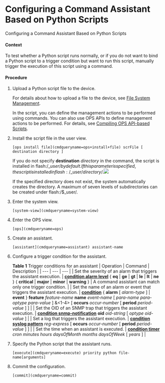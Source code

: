 Configuring a Command Assistant Based on Python Scripts
=======================================================

Configuring a Command Assistant Based on Python Scripts

#### Context

To test whether a Python script runs normally, or if you do not want to bind a Python script to a trigger condition but want to run this script, manually trigger the execution of this script using a command.


#### Procedure

1. Upload a Python script file to the device. 
   
   
   
   For details about how to upload a file to the device, see [File System Management](vrp_file_cfg_0001.html).
   
   In the script, you can define the management actions to be performed using commands. You can also use OPS APIs to define management actions to be performed. For details, see [Compiling OPS API-based Scripts](vrp_ops_cfg_0023.html).
2. Install the script file in the user view.
   
   
   ```
   [ops install file](cmdqueryname=ops+install+file) scrFile [ destination directory ]
   ```
   If you do not specify **destination** *directory* in the command, the script is installed in flash:/$\_user/ by default. If this parameter is specified, the script is installed in flash:/$\_user/*directory*/.![](public_sys-resources/note_3.0-en-us.png) 
   
   If the specified directory does not exist, the system automatically creates the directory. A maximum of seven levels of subdirectories can be created under flash:/$\_user/.
3. Enter the system view.
   
   
   ```
   [system-view](cmdqueryname=system-view)
   ```
4. Enter the OPS view.
   
   
   ```
   [ops](cmdqueryname=ops)
   ```
5. Create an assistant.
   
   
   ```
   [assistant](cmdqueryname=assistant) assistant-name
   ```
6. Configure a trigger condition for the assistant.
   
   
   
   **Table 1** Trigger conditions for an assistant
   | Operation | Command | Description |
   | --- | --- | --- |
   | Set the severity of an alarm that triggers the assistant execution. | [**condition alarm level**](cmdqueryname=condition+alarm+level) { **eq** | **ge** | **gt** | **le** | **lt** | **ne** } { **critical** | **major** | **minor** | **warning** } | A command assistant can match only one trigger condition. |
   | Set the name of an alarm or event that triggers the assistant execution. | [**condition**](cmdqueryname=condition) { **alarm** [ *alarm-type* ] | **event** } **feature** *feature-name* **name** *event-name* [ *para-name* *para-optype* *para-value* ] &<1-4> [ **occurs** *occur-number* [ **period** *period-value* ] ] |
   | Set the OID of an SNMP trap that triggers the assistant execution. | [**condition snmp-notification**](cmdqueryname=condition+snmp-notification) **oid** *oid-string* [ *optype* *oid-value* ] |
   | Set a log that triggers the assistant execution. | [**condition syslog pattern**](cmdqueryname=condition+syslog+pattern) *reg-express* [ **occurs** *occur-number* [ **period** *period-value* ] ] |
   | Set the time when an assistant is executed. | [**condition timer**](cmdqueryname=condition+timer) *cron* *minutes* *hours* *daysOfMonth* *months* *daysOfWeek* [ *years* ] |
7. Specify the Python script that the assistant runs.
   
   
   ```
   [execute](cmdqueryname=execute) priority python file-name[arguments]
   ```
8. Commit the configuration.
   
   
   ```
   [commit](cmdqueryname=commit)
   ```